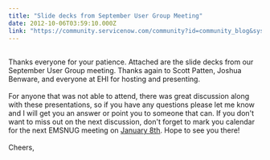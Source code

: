```yaml
---
title: "Slide decks from September User Group Meeting"
date: 2012-10-06T03:59:10.000Z
link: "https://community.servicenow.com/community?id=community_blog&sys_id=928da669dbd0dbc01dcaf3231f961984"
---
```

<p><a href="http://community.servicenow.com/eastern-missouri-user-group"><img alt="" title="Click here to visit the User Group Site on ServiceNow.comhttp://community.servicenow.com/eastern-missouri-user-group" src="http://db.tt/vpDCQW0T" /></a><br /><br />Thanks everyone for your patience. Attached are the slide decks from our September User Group meeting. Thanks again to Scott Patten, Joshua Benware, and everyone at EHI for hosting and presenting.<br /><br />For anyone that was not able to attend, there was great discussion along with these presentations, so if you have any questions please let me know and I will get you an answer or point you to someone that can. If you don't want to miss out on the next discussion, don't forget to mark you calendar for the next EMSNUG meeting on <a title="mmunity.servicenow.com/og_calendar/9740" href="http://community.servicenow.com/og_calendar/9740" target="_blank">January 8th</a>. Hope to see you there!<br /><br />Cheers,</p>